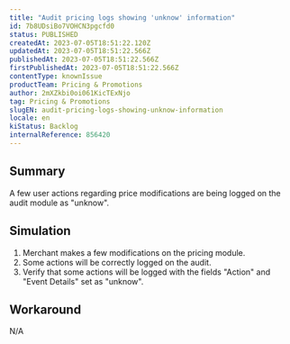 ```yaml
---
title: "Audit pricing logs showing 'unknow' information"
id: 7b8UDsiBo7VOHCN3pgcfd0
status: PUBLISHED
createdAt: 2023-07-05T18:51:22.120Z
updatedAt: 2023-07-05T18:51:22.566Z
publishedAt: 2023-07-05T18:51:22.566Z
firstPublishedAt: 2023-07-05T18:51:22.566Z
contentType: knownIssue
productTeam: Pricing & Promotions
author: 2mXZkbi0oi061KicTExNjo
tag: Pricing & Promotions
slugEN: audit-pricing-logs-showing-unknow-information
locale: en
kiStatus: Backlog
internalReference: 856420
---
```


## Summary


A few user actions regarding price modifications are being logged on the audit module as "unknow".


##

## Simulation



1. Merchant makes a few modifications on the pricing module.
2. Some actions will be correctly logged on the audit.
3. Verify that some actions will be logged with the fields "Action" and "Event Details" set as "unknow".


##

## Workaround


N/A





